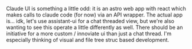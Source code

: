 
Claude UI is something a little odd: it is an astro web app with react which makes calls to claude code (for now) via an API wrapper. The actual app is... idk, let's use assistant-ui for a chat threaded view, but we're also wanting to see this operate a little differently as well. There should be an initiative for a more custom / innoviate ui than just a chat thread. I'm especially thinking of visual and file tree struc based development. 